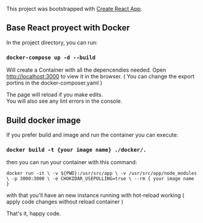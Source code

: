 This project was bootstrapped with [Create React App](https://github.com/facebook/create-react-app).

## Base React proyect with Docker

In the project directory, you can run:

### `docker-compose up -d --build`

Will create a Container with all the depencendies needed.
Open [http://localhost:3000](http://localhost:3000) to view it in the browser. ( You can change the export portins in the docker-composer.yaml )

The page will reload if you make edits.<br>
You will also see any lint errors in the console.

## Build docker image

If you prefer build and image and run the container you can execute:

### `docker build -t {your image name} ./docker/.`

then you can run your container with this command:

 `docker run -it \
  -v ${PWD}:/usr/src/app \
  -v /usr/src/app/node_modules \
  -p 3000:3000 \
  -e CHOKIDAR_USEPOLLING=true \
  --rm { your image name }`
  
with that you'll have an new instance running with hot-reload working ( apply code changes without reload container )

That's it, happy code.
